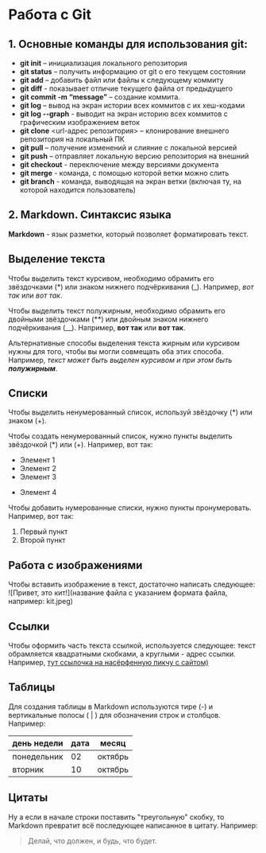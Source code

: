 # Работа с Git
## 1. Основные команды для использования git:
* __git init__ – инициализация локального репозитория
* __git status__ – получить информацию от git о его текущем состоянии
* __git add__ – добавить файл или файлы к следующему коммиту
* __git diff__ - показывает отличие текущего файла от предыдущего 
* __git commit -m “message”__ – создание коммита.
* __git log__ – вывод на экран истории всех коммитов с их хеш-кодами
* __git log --graph__ - выводит на экран историю всех коммитов с графическим изображением веток
* __git clone__ <url-адрес репозитория> – клонирование внешнего репозитория на
локальный ПК
* __git pull__ – получение изменений и слияние с локальной версией
* __git push__ – отправляет локальную версию репозитория на внешний
* __git checkout__ - переключение между версиями документа
* __git merge__ - команда, с помощью которой ветки можно слить
* __git branch__ - команда, выводящая на экран ветки (включая ту, на которой находится пользователь)

## 2. Markdown. Синтаксис языка

**Markdown** - язык разметки, который позволяет форматировать текст.  

## Выделение текста

Чтобы выделить текст курсивом, необходимо обрамить его звёздочками (*) или знаком нижнего подчёркивания (_). Например, *вот так* или _вот так_.

Чтобы выделить текст полужирным, необходимо обрамить его двойными звёздочками (**) или двойным знаком нижнего подчёркивания (__). Например, **вот так** или __вот так__. 

Альтернативные способы выделения текста жирным или курсивом нужны для того, чтобы вы могли совмещать оба этих способа. Например, _текст может быть выделен курсивом и при этом быть **полужирным**_.

## Списки

Чтобы выделить ненумерованный список, используй звёздочку (*) или знаком (+).

Чтобы создать ненумерованный список, нужно пункты выделить звёздочкой (*) или (+). Например, вот так:
* Элемент 1
* Элемент 2
* Элемент 3
+ Элемент 4

Чтобы добавить нумерованные списки, нужно пункты пронумеровать. Например, вот так:
1. Первый пункт
2. Второй пункт 

## Работа с изображениями

Чтобы вставить изображение в текст, достаточно написать следующее: ![Привет, это кит!](название файла с указанием формата файла, например: kit.jpeg)

## Ссылки 
Чтобы оформить часть текста ссылкой, используется следующее: текст обрамляется квадратными скобками, а круглыми - адрес ссылки. Например, [тут ссылочка на насёрфенную пикчу с сайтом)](https://www.google.com/url?sa=i&url=https%3A%2F%2Flenta.ru%2Farticles%2F2021%2F04%2F29%2Fnft%2F&psig=AOvVaw2-UMkOhHjKjI-ujjAXW5gK&ust=1696534590693000&source=images&cd=vfe&opi=89978449&ved=0CA8QjRxqFwoTCOChjYiS3YEDFQAAAAAdAAAAABAD)
## Таблицы
Для создания таблицы в Markdown используются тире (-) и вертикальные полосы ( | ) для обозначения строк и столбцов. Например:

| день недели  | дата  | месяц  | 
|--------------|-------|--------| 
| понедельник  | 02    | октябрь| 
| вторник      | 10    | октябрь| 

## Цитаты
Ну а если в начале строки поставить "треугольную" скобку, то Markdown превратит всё последующее написанное в цитату. Например:

>Делай, что должен, и будь, что будет. 

